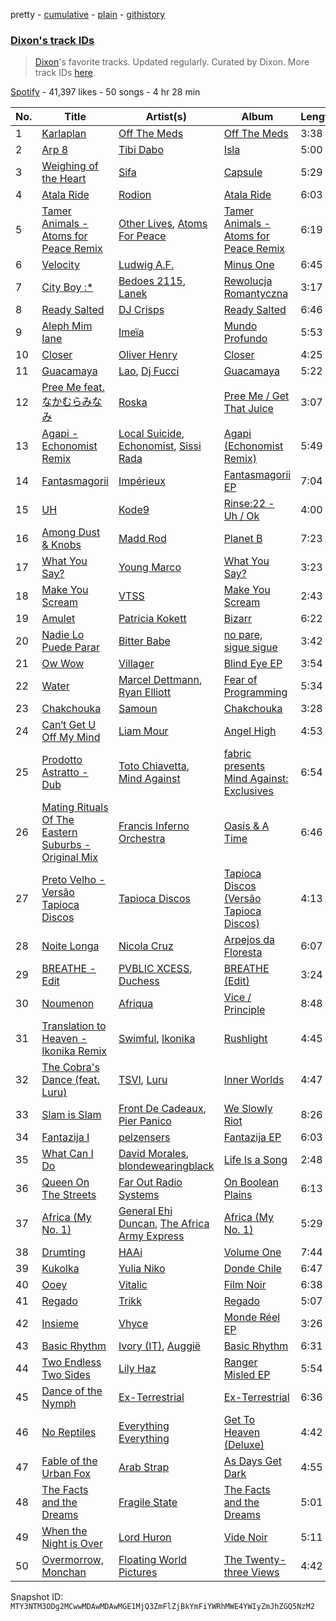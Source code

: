 pretty - [cumulative](/playlists/cumulative/37i9dQZF1DWZMAcZLI8XCI.md) - [plain](/playlists/plain/37i9dQZF1DWZMAcZLI8XCI) - [githistory](https://github.githistory.xyz/mackorone/spotify-playlist-archive/blob/main/playlists/plain/37i9dQZF1DWZMAcZLI8XCI)

### [Dixon's track IDs](https://open.spotify.com/playlist/37i9dQZF1DWZMAcZLI8XCI)

> <a href="spotify:artist:3wc57nV2fGEoM8x4xPK1O9">Dixon</a>'s favorite tracks\. Updated regularly\. Curated by Dixon\. More track IDs <a href="spotify:genre:track\_id">here</a>.

[Spotify](https://open.spotify.com/user/spotify) - 41,397 likes - 50 songs - 4 hr 28 min

| No. | Title | Artist(s) | Album | Length |
|---|---|---|---|---|
| 1 | [Karlaplan](https://open.spotify.com/track/2LBoJ2vQgHljpjkmphci1F) | [Off The Meds](https://open.spotify.com/artist/6XHiqDJIKWxSMQLsjFsiFM) | [Off The Meds](https://open.spotify.com/album/1xLT0f6nhDZe0sJl5uUTgh) | 3:38 |
| 2 | [Arp 8](https://open.spotify.com/track/3UpaVhDv0SSohoKwukMfD6) | [Tibi Dabo](https://open.spotify.com/artist/3PbY6HSGOo5aqdo2TGo5ye) | [Isla](https://open.spotify.com/album/6ei1xnXRbTzC9bC1ATsoQr) | 5:00 |
| 3 | [Weighing of the Heart](https://open.spotify.com/track/0O6HqUr2BOg25uO8fjjTVR) | [Sifa](https://open.spotify.com/artist/5aM28q7o6qSn56Jqz7iYbq) | [Capsule](https://open.spotify.com/album/28878HdeqjVIQEXYPejWAs) | 5:29 |
| 4 | [Atala Ride](https://open.spotify.com/track/2kuSSZTo9xopmG8TZNoiGI) | [Rodion](https://open.spotify.com/artist/4G12bh08cCVQXa9pO4iIRe) | [Atala Ride](https://open.spotify.com/album/1xSJpYltJ0FD2oKAWmddNj) | 6:03 |
| 5 | [Tamer Animals \- Atoms for Peace Remix](https://open.spotify.com/track/5BniqiUbdsKp0QlTHce7cy) | [Other Lives](https://open.spotify.com/artist/3bw0A7x5AgdJsK20ai5iS6), [Atoms For Peace](https://open.spotify.com/artist/7tA9Eeeb68kkiG9Nrvuzmi) | [Tamer Animals \- Atoms for Peace Remix](https://open.spotify.com/album/7M2cxCoZJEceiCzLzP0UcC) | 6:19 |
| 6 | [Velocity](https://open.spotify.com/track/4tXxKL0sitqkLiPJLUmubz) | [Ludwig A.F.](https://open.spotify.com/artist/3Pxzo6Fhgswi6238OggzO5) | [Minus One](https://open.spotify.com/album/2ggpcXDwMdkxXjCYU9rIgn) | 6:45 |
| 7 | [City Boy :\*](https://open.spotify.com/track/4xksreNndYyr2ohEAzr7r0) | [Bedoes 2115](https://open.spotify.com/artist/0LX2VNf5w4iOHW1yyIqb74), [Lanek](https://open.spotify.com/artist/7afPAbg5jb45KFUSnHIMFG) | [Rewolucja Romantyczna](https://open.spotify.com/album/32voLjYZbp9m86l0MoSO1J) | 3:17 |
| 8 | [Ready Salted](https://open.spotify.com/track/6ko07JO2cR6v1dFGvGi7Jx) | [DJ Crisps](https://open.spotify.com/artist/0rgmU5SJvHMWARMPDL6b80) | [Ready Salted](https://open.spotify.com/album/2Yvz6qdh4cY68eK2TJC7xX) | 6:46 |
| 9 | [Aleph Mim Iane](https://open.spotify.com/track/685xN0fO9404WRQHzZ2jvJ) | [Imeïa](https://open.spotify.com/artist/2FbN2C1uk002EHRsLTLM36) | [Mundo Profundo](https://open.spotify.com/album/41acefyAbq9nc3gS4InLSc) | 5:53 |
| 10 | [Closer](https://open.spotify.com/track/0av6xY2JaqNAbpYXCjU8aa) | [Oliver Henry](https://open.spotify.com/artist/5rrIGWOBnDYdcRz9FqdvfD) | [Closer](https://open.spotify.com/album/6pPS04MsiWVS51ycbGkU33) | 4:25 |
| 11 | [Guacamaya](https://open.spotify.com/track/2CurgucWpO3OkUl97juV1n) | [Lao](https://open.spotify.com/artist/2zDEnKW6qy7E4M9A2c2YAZ), [Dj Fucci](https://open.spotify.com/artist/3b9DkESgNdbns5sfCc5Skl) | [Guacamaya](https://open.spotify.com/album/1vr63fHUAhl6uwT86U5GrQ) | 5:22 |
| 12 | [Pree Me feat\. なかむらみなみ](https://open.spotify.com/track/6pH2lh0AXnDpPBWRbZZccu) | [Roska](https://open.spotify.com/artist/5p8U1acntDKzfbbZLwWYE5) | [Pree Me / Get That Juice](https://open.spotify.com/album/4GKXVkZUsP66QecSY71kEg) | 3:07 |
| 13 | [Agapi \- Echonomist Remix](https://open.spotify.com/track/6cTzlCLf2v3MX79rSeaOHj) | [Local Suicide](https://open.spotify.com/artist/0oRegIGGmJDXVaVfgWuoz0), [Echonomist](https://open.spotify.com/artist/3ujc8l2JVYwGgAPU7KRRl3), [Sissi Rada](https://open.spotify.com/artist/6tur6gkfmy5lrI9A4rIzlt) | [Agapi \(Echonomist Remix\)](https://open.spotify.com/album/5ygsHZ6r6LzZXLVBxPt7gC) | 5:49 |
| 14 | [Fantasmagorii](https://open.spotify.com/track/5Bg2xmAFHsWmFsUWxyjKhX) | [Impérieux](https://open.spotify.com/artist/1H44pbKMHDVSQcYW4joyLK) | [Fantasmagorii EP](https://open.spotify.com/album/4cRqqjosVkLS8rIVRcboi4) | 7:04 |
| 15 | [UH](https://open.spotify.com/track/1e12XHrUd8ayRZNVgiwqLH) | [Kode9](https://open.spotify.com/artist/5Z3GyWBvJZgJ35TS0cmXll) | [Rinse:22 \- Uh / Ok](https://open.spotify.com/album/3tKnT84c1uF9zLlcnOSWmE) | 4:00 |
| 16 | [Among Dust & Knobs](https://open.spotify.com/track/7wp5nygBCNawbv7ZE0YzEw) | [Madd Rod](https://open.spotify.com/artist/196KXivrNeH87lCvn1WDso) | [Planet B](https://open.spotify.com/album/7hjV1JGWZFDcmJMytTuNZI) | 7:23 |
| 17 | [What You Say?](https://open.spotify.com/track/22quZFeltYbo325rn3ktTe) | [Young Marco](https://open.spotify.com/artist/7zpN81tVvPwlHcJSkSCyRa) | [What You Say?](https://open.spotify.com/album/2yRIzD4GpnSNlGw5gt0Y1o) | 3:23 |
| 18 | [Make You Scream](https://open.spotify.com/track/0EeMLsi9eUQokrejzb7WTH) | [VTSS](https://open.spotify.com/artist/0zo109NM3S7CqHpvlXwqEN) | [Make You Scream](https://open.spotify.com/album/6D7tuGipq3Q40SgM47rW46) | 2:43 |
| 19 | [Amulet](https://open.spotify.com/track/1EXIfDS59Jk5fV3YJmwl7o) | [Patricia Kokett](https://open.spotify.com/artist/22vdERAe85p60QryQbrweD) | [Bizarr](https://open.spotify.com/album/2joyYE4CqDtBY2qm09yrbd) | 6:22 |
| 20 | [Nadie Lo Puede Parar](https://open.spotify.com/track/6bojZ3j4aNWe8kDrrzdtET) | [Bitter Babe](https://open.spotify.com/artist/59wTkFdKKx7y6z4PFfRGhW) | [no pare, sigue sigue](https://open.spotify.com/album/1aINkEC7oIT5OVJt1kdWGz) | 3:42 |
| 21 | [Ow Wow](https://open.spotify.com/track/320jSjcFBSXMn7LVOizpwn) | [Villager](https://open.spotify.com/artist/5NhirHwHO8nu6MrwjBizh7) | [Blind Eye EP](https://open.spotify.com/album/2deZuyl5M5gxpDmkgwLN1B) | 3:54 |
| 22 | [Water](https://open.spotify.com/track/4DvaKMDjJYJl8Bp6rUj8IR) | [Marcel Dettmann](https://open.spotify.com/artist/1sxHp39RqBEE01pgVqsdyP), [Ryan Elliott](https://open.spotify.com/artist/3SZBUeVJfGLUpAPNEQbBKk) | [Fear of Programming](https://open.spotify.com/album/49b3cshXjZHfOzN3SfMWzr) | 5:34 |
| 23 | [Chakchouka](https://open.spotify.com/track/71N3YYdTgwlCRSKLMmHBRJ) | [Samoun](https://open.spotify.com/artist/4SCiokI5ql7PnsFXVwkq3J) | [Chakchouka](https://open.spotify.com/album/04jrOhasH40xlBVFM3jsus) | 3:28 |
| 24 | [Can‘t Get U Off My Mind](https://open.spotify.com/track/59x0ENWNNghb598KS9pDk6) | [Liam Mour](https://open.spotify.com/artist/5XaT1otgH5hpyqjkDbt8d0) | [Angel High](https://open.spotify.com/album/6HXeAK4Oy1JQ0X5xREim3u) | 4:53 |
| 25 | [Prodotto Astratto \- Dub](https://open.spotify.com/track/1T6pic1CcVrnKUnmrO5Iij) | [Toto Chiavetta](https://open.spotify.com/artist/0DBwNrdGSluzJl24pHRiOk), [Mind Against](https://open.spotify.com/artist/48LWLoeY0dhwaiX1FRsn72) | [fabric presents Mind Against: Exclusives](https://open.spotify.com/album/0ATO1xXlH9Y6g6TyqA46ZS) | 6:54 |
| 26 | [Mating Rituals Of The Eastern Suburbs \- Original Mix](https://open.spotify.com/track/5Try1rF6y7xZ4cbxXYdtJ6) | [Francis Inferno Orchestra](https://open.spotify.com/artist/3OOEKzLNBzkeQWCKun4UXe) | [Oasis & A Time](https://open.spotify.com/album/5b7fgVzCXYDGQ2pefCd9bE) | 6:46 |
| 27 | [Preto Velho \- Versão Tapioca Discos](https://open.spotify.com/track/5sUcWApnAT2BeJcjlEKZ2u) | [Tapioca Discos](https://open.spotify.com/artist/7v6BjL1fg7hNz4pwQDEJ0t) | [Tapioca Discos \(Versão Tapioca Discos\)](https://open.spotify.com/album/1a5oTzBh6zACGmeev8Iclw) | 4:13 |
| 28 | [Noite Longa](https://open.spotify.com/track/6dD4L91TenUhaPxUwM3sZF) | [Nicola Cruz](https://open.spotify.com/artist/0OltT51j3hIkgaDJqqPzDn) | [Arpejos da Floresta](https://open.spotify.com/album/4CsUV9pF1fzbDhoOSNSmnD) | 6:07 |
| 29 | [BREATHE \- Edit](https://open.spotify.com/track/4hQSEqsdY7NJRP0qY74nrd) | [PVBLIC XCESS](https://open.spotify.com/artist/3iD9oBONm3q7TjPagMYrVh), [Duchess](https://open.spotify.com/artist/6s0EQIA8heD6JVi8jNW207) | [BREATHE \(Edit\)](https://open.spotify.com/album/4R89mPXDuMs4W4jJmZ0fXQ) | 3:24 |
| 30 | [Noumenon](https://open.spotify.com/track/1yDwtoMEdIdKX1CtUuqdCt) | [Afriqua](https://open.spotify.com/artist/4x9k6DMgS8vPNv48Yol5Kp) | [Vice / Principle](https://open.spotify.com/album/0nvmAcMNRKrLEzngKBJqEu) | 8:48 |
| 31 | [Translation to Heaven \- Ikonika Remix](https://open.spotify.com/track/2z1AcKAnfa8zHSgWzm47aK) | [Swimful](https://open.spotify.com/artist/5p2jjfukXGV71EKxpvG4nB), [Ikonika](https://open.spotify.com/artist/1GbZUOowT6BhrI9QVoUniG) | [Rushlight](https://open.spotify.com/album/76OCUOQW06l0dHaP1Ig0hp) | 4:45 |
| 32 | [The Cobra's Dance \(feat\. Luru\)](https://open.spotify.com/track/6sGoZGKccOg7yi7MAjJkDc) | [TSVI](https://open.spotify.com/artist/0uea1sBqx37JwQznLWxqeE), [Luru](https://open.spotify.com/artist/4iOVGSSVU0ie3AEW2EWjbW) | [Inner Worlds](https://open.spotify.com/album/4DN13fYd1TQpeUkLQa4pVR) | 4:47 |
| 33 | [Slam is Slam](https://open.spotify.com/track/4VaUIvPhr9SYYGJbuZAEql) | [Front De Cadeaux](https://open.spotify.com/artist/6U5NyEGFn0luiu0emae0iD), [Pier Panico](https://open.spotify.com/artist/5e4iShUA41sYgxoJahGbOl) | [We Slowly Riot](https://open.spotify.com/album/16KsjU1FmSCNyWNhRrRfr4) | 8:26 |
| 34 | [Fantazija I](https://open.spotify.com/track/4wNOMySSNxWf3RbLU2zkKh) | [pelzensers](https://open.spotify.com/artist/4TNYMxozBNIWjNMfwKq5Q7) | [Fantazija EP](https://open.spotify.com/album/1xCKCmz7m4iz8S9SP3OgMx) | 6:03 |
| 35 | [What Can I Do](https://open.spotify.com/track/1XfhvI7AAprJV1lKqB3PZZ) | [David Morales](https://open.spotify.com/artist/6CwQfN34JdGHfo0A752Lts), [blondewearingblack](https://open.spotify.com/artist/1EavuIfVck3ulPgi4gnXaJ) | [Life Is a Song](https://open.spotify.com/album/4BYCeNlk0gUDvJPfMZyJay) | 2:48 |
| 36 | [Queen On The Streets](https://open.spotify.com/track/2SfNPc2BpVKTn0QMaMMMsE) | [Far Out Radio Systems](https://open.spotify.com/artist/5cT6WjuKX9timXk0nTWQak) | [On Boolean Plains](https://open.spotify.com/album/04qJkmHbF4umw2TNLvkz6p) | 6:13 |
| 37 | [Africa \(My No\. 1\)](https://open.spotify.com/track/4o3nPaw09L3mdIQIRRZi1q) | [General Ehi Duncan](https://open.spotify.com/artist/7AcVYXKD86pBTIEEEGpTge), [The Africa Army Express](https://open.spotify.com/artist/4I8C9PXQQUAgDtBvGAwfJs) | [Africa \(My No\. 1\)](https://open.spotify.com/album/6XqRp5lQzxHTkJnCyPQGWO) | 5:29 |
| 38 | [Drumting](https://open.spotify.com/track/7KlOHaYc70YTOYsyxYsIIh) | [HAAi](https://open.spotify.com/artist/0pkLgeB9j465x1QB2kRoy4) | [Volume One](https://open.spotify.com/album/09JGzzyKFIqZVKjLxkXzVK) | 7:44 |
| 39 | [Kukolka](https://open.spotify.com/track/0UZGYTUAccU8HHZP4XbfXD) | [Yulia Niko](https://open.spotify.com/artist/3RUNl0j2ISAQdC2Fxhj2q3) | [Donde Chile](https://open.spotify.com/album/2jerpv6SvJNbLNflSwg1MW) | 6:47 |
| 40 | [Ooey](https://open.spotify.com/track/3ldiS9KGboXIAwFmhFe33p) | [Vitalic](https://open.spotify.com/artist/4M84umUNRbZy1mJleyyRM9) | [Film Noir](https://open.spotify.com/album/2toZS3ynasNzqKmn5xLdXi) | 6:38 |
| 41 | [Regado](https://open.spotify.com/track/4v6sh0roVtsDwDLCCRIFeV) | [Trikk](https://open.spotify.com/artist/4wPR8PhvdOB0vksHMUWDZY) | [Regado](https://open.spotify.com/album/2fOtyH0xBYLXZInmq1KItS) | 5:07 |
| 42 | [Insieme](https://open.spotify.com/track/2iDtCVw445ONBWgdcAkKb5) | [Vhyce](https://open.spotify.com/artist/5rzLwPhUU0Fh8KEM021KHa) | [Monde Réel EP](https://open.spotify.com/album/63wri1BzrOdvTq95CwBjd6) | 3:26 |
| 43 | [Basic Rhythm](https://open.spotify.com/track/38kueI1juMsIetnwaFyc9F) | [Ivory \(IT\)](https://open.spotify.com/artist/0H1va9wyZWImoOV4euIBcr), [Auggië](https://open.spotify.com/artist/5NExMFya2Tu4I4DlTHKOMe) | [Basic Rhythm](https://open.spotify.com/album/0alFJNCZeufQDUJJyALjJb) | 6:31 |
| 44 | [Two Endless Two Sides](https://open.spotify.com/track/3aCtBv90zKnEWMpSLzZsC4) | [Lily Haz](https://open.spotify.com/artist/5qLuPZR0Mc08FMr2FHkABn) | [Ranger Misled EP](https://open.spotify.com/album/37H4KEKFke388Sx5mMUKQS) | 5:54 |
| 45 | [Dance of the Nymph](https://open.spotify.com/track/5IVkLIGLlMWVeDIPnUlAGq) | [Ex\-Terrestrial](https://open.spotify.com/artist/5jmHa0B92ooQvYyIPrb3ET) | [Ex\-Terrestrial](https://open.spotify.com/album/2B95FD5rCaWHrIo8LRSj1k) | 6:36 |
| 46 | [No Reptiles](https://open.spotify.com/track/1SN1gifVAKecU85lZggS8k) | [Everything Everything](https://open.spotify.com/artist/1HOeqtP7tHkKNJNLzQ2tnr) | [Get To Heaven \(Deluxe\)](https://open.spotify.com/album/1oScYOf8ImO6L9bdvhep1J) | 4:42 |
| 47 | [Fable of the Urban Fox](https://open.spotify.com/track/1cm91sh5RtWJ7FCCSPm5ei) | [Arab Strap](https://open.spotify.com/artist/6g8Jqb5JMfv92eB2r0awTN) | [As Days Get Dark](https://open.spotify.com/album/5TE0TunG17dIPzrsGZAtjp) | 4:55 |
| 48 | [The Facts and the Dreams](https://open.spotify.com/track/5X4pXWsVGQbtnNOM85PuvV) | [Fragile State](https://open.spotify.com/artist/3oCYi4kkE2aiQjnaHj2BQm) | [The Facts and the Dreams](https://open.spotify.com/album/53cIBMyt9GMtOQCt4MyKXB) | 5:01 |
| 49 | [When the Night is Over](https://open.spotify.com/track/4FE9SgxcOoCNuGnaaU8TXz) | [Lord Huron](https://open.spotify.com/artist/6ltzsmQQbmdoHHbLZ4ZN25) | [Vide Noir](https://open.spotify.com/album/2oiJM8vFGpxrtGtFfJWhJv) | 5:11 |
| 50 | [Overmorrow, Monchan](https://open.spotify.com/track/5jAFnZHPwmK6GuTzCdIPW4) | [Floating World Pictures](https://open.spotify.com/artist/5nmpxpGJF7KZ9EqxBLQRue) | [The Twenty\-three Views](https://open.spotify.com/album/0wV9qCIJsfx56mZaiSHaQ7) | 4:42 |

Snapshot ID: `MTY3NTM3ODg2MCwwMDAwMDAwMGE1MjQ3ZmFlZjBkYmFiYWRhMWE4YWIyZmJhZGQ5NzM2`
